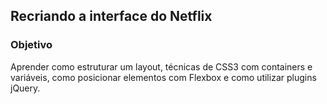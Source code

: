 <h2>Recriando a interface do Netflix</h2>

<h3>Objetivo</h3>
Aprender como estruturar um layout, técnicas de CSS3 com containers e variáveis, como posicionar elementos com Flexbox e como utilizar plugins jQuery.
